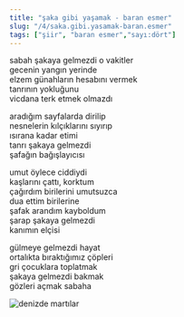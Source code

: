 ```yaml
---
title: "şaka gibi yaşamak - baran esmer"
slug: "/4/saka.gibi.yasamak-baran.esmer"
tags: ["şiir", "baran esmer","sayı:dört"]
---
```

sabah şakaya gelmezdi o vakitler  
gecenin yangın yerinde\
elzem günahların hesabını vermek\
tanrının yokluğunu\
vicdana terk etmek olmazdı

aradığım sayfalarda dirilip\
nesnelerin kılçıklarını sıyırıp\
ısırana kadar etimi\
tanrı şakaya gelmezdi\
şafağın bağışlayıcısı

umut öylece ciddiydi\
kaşlarını çattı, korktum\
çağırdım birilerini umutsuzca\
dua ettim birilerine\
şafak arandım kayboldum\
şarap şakaya gelmezdi\
kanımın elçisi

gülmeye gelmezdi hayat\
ortalıkta bıraktığımız çöpleri\
gri çocuklara toplatmak\
şakaya gelmezdi bakmak\
gözleri açmak sabaha

![denizde martılar](/img/4.15.jpg)
